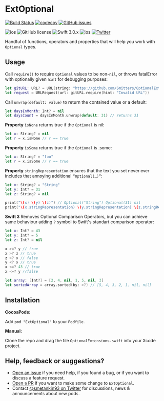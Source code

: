 # ExtOptional

[![Build Status](https://travis-ci.org/Smitters/OptionalExtensions.svg?branch=master)](https://travis-ci.org/Smitters/OptionalExtensions)
[![codecov](https://codecov.io/gh/Smitters/OptionalExtensions/branch/master/graph/badge.svg)](https://codecov.io/gh/Smitters/OptionalExtensions)
[![GitHub issues](https://img.shields.io/github/issues/Smitters/OptionalExtensions.svg?style=flat-square)](https://github.com/Smitters/OptionalExtensions/issues)


![ios](https://cocoapod-badges.herokuapp.com/v/ExtOptional/badge.png)
![GitHub license](https://cocoapod-badges.herokuapp.com/l/ExtOptional/badge.png)
![Swift 3.0.x](https://img.shields.io/badge/Swift-3.0.x-orange.svg)
![ios](https://cocoapod-badges.herokuapp.com/p/ExtOptional/badge.png)
[![Twitter](https://img.shields.io/badge/contact-@smetankin93-blue.svg?style=flat)](https://twitter.com/smetankin93)

Handful of functions, operators and properties that will help you work with `Optional` types.

## Usage

Call `require()` to require `Optional` values to be non-`nil`, or throws fatalError with optionally given `hint` for debugging purposes:

```swift
let gitURL: URL? = URL(string: "https://github.com/Smitters/OptionalExtensions")
let request = URLRequest(url: gitURL.require(hint: "Invalid URL"))
```

Call `unwrap(default: value)` to return the contained value or a default:

```swift
let daysInMonth: Int? = nil
let daysCount = daysInMonth.unwrap(default: 31) // returns 31
```

**Property** `isNone` returns true if the `Optional` is nil:

```swift
let x: String? = nil
let r = x.isNone // r == true
```

**Property** `isSome` returns true if the `Optional` is .some:

```swift
let x: String? = "foo"
let r = x.isSome // r == true
```

**Property** `stringRepresentation` ensures that the text you set never ever includes that annoying additional `“Optional(…)”`:

```swift
let x: String? = "String"
let y: Int? = 31
let z: String? = nil

print("\(x) \(y) \(z)") // Optional("String") Optional(31) nil
print("\(x.stringRepresentation) \(y.stringRepresentation) \(z.stringRepresentation)") // String 31
```

**Swift 3** Removes Optional Comparison Operators, but you can achieve same behaviour adding `?` symbol to Swift's standart comparison operator:

```swift
let x: Int? = 43
let y: Int? = 5
let z: Int? = nil

x >=? y // true
x >? z // true
z >? x // false
y <? x // true
x <=? 43 // true
x <=? y //false

let array: [Int?] = [2, 4, nil, 1, 5, nil, 3]
let sortedArray = array.sorted(by: >?) // [5, 4, 3, 2, 1, nil, nil]

```

## Installation

**CocoaPods:**

Add `pod "ExtOptional"` to your `Podfile`.

**Manual:**

Clone the repo and drag the file `OptionalExtensions.swift` into your Xcode project.

## Help, feedback or suggestions?

- [Open an issue](https://github.com/Smitters/OptionalExtensions/issues/new) if you need help, if you found a bug, or if you want to discuss a feature request.
- [Open a PR](https://github.com/Smitters/OptionalExtensions/pull/new/master) if you want to make some change to `ExtOptional`.
- Contact [@smetankin93 on Twitter](https://twitter.com/smetankin93) for discussions, news & announcements about new pods.
